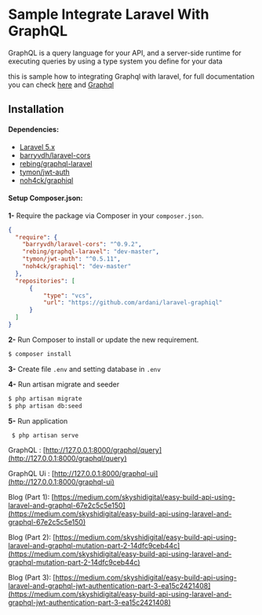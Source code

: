 # Sample Integrate Laravel With GraphQL
GraphQL is a query language for your API, and a server-side runtime for executing queries by using a type system you define for your data

this is sample how to integrating Graphql with laravel, for full documentation you can check
[here](https://github.com/rebing/graphql-laravel) and [Graphql](http://graphql.org/learn)

## Installation

#### Dependencies:
* [Laravel 5.x](https://github.com/laravel/laravel)
* [barryvdh/laravel-cors](https://github.com/barryvdh/laravel-cors)
* [rebing/graphql-laravel](https://github.com/rebing/graphql-laravel)
* [tymon/jwt-auth](https://github.com/tymondesigns/jwt-auth)
* [noh4ck/graphiql](https://github.com/noh4ck/laravel-graphiql)


#### Setup Composer.json:

**1-** Require the package via Composer in your `composer.json`.
```json
{
  "require": {
    "barryvdh/laravel-cors": "^0.9.2",
    "rebing/graphql-laravel": "dev-master",
    "tymon/jwt-auth": "^0.5.11",
    "noh4ck/graphiql": "dev-master"
  },
  "repositories": [
      {
          "type": "vcs",
          "url": "https://github.com/ardani/laravel-graphiql"
      }
  ]
}
```

**2-** Run Composer to install or update the new requirement.

```bash
$ composer install
```

**3-** Create file  `.env` and  setting database in `.env`
 
**4-** Run artisan migrate and seeder

 ```bash
 $ php artisan migrate
 $ php artisan db:seed
 ```
 
**5-** Run application

```bash
 $ php artisan serve
 ```
 
 GraphQL : [http://127.0.0.1:8000/graphql/query](http://127.0.0.1:8000/graphql/query)

 GraphQL Ui : [http://127.0.0.1:8000/graphql-ui](http://127.0.0.1:8000/graphql-ui)
 
 Blog (Part 1): [https://medium.com/skyshidigital/easy-build-api-using-laravel-and-graphql-67e2c5c5e150](https://medium.com/skyshidigital/easy-build-api-using-laravel-and-graphql-67e2c5c5e150)
 
 Blog (Part 2): [https://medium.com/skyshidigital/easy-build-api-using-laravel-and-graphql-mutation-part-2-14dfc9ceb44c](https://medium.com/skyshidigital/easy-build-api-using-laravel-and-graphql-mutation-part-2-14dfc9ceb44c)
 
 Blog (Part 3): [https://medium.com/skyshidigital/easy-build-api-using-laravel-and-graphql-jwt-authentication-part-3-ea15c2421408](https://medium.com/skyshidigital/easy-build-api-using-laravel-and-graphql-jwt-authentication-part-3-ea15c2421408)